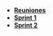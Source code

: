 - **[Reuniones](https://github.com/ZephyrusP2/Botellas-de-Amor/wiki/Reuniones)**
- **[Sprint 1](https://github.com/ZephyrusP2/Botellas-de-Amor/wiki/Sprint-1)**
- **[Sprint 2](https://github.com/ZephyrusP2/Botellas-de-Amor/wiki/Sprint-2)**

